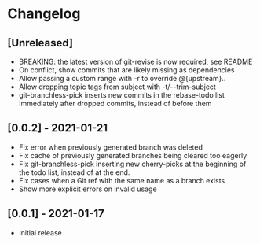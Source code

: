 # Changelog

## [Unreleased]
- BREAKING: the latest version of git-revise is now required, see README
- On conflict, show commits that are likely missing as dependencies
- Allow passing a custom range with -r to override @{upstream}..
- Allow dropping topic tags from subject with -t/--trim-subject
- git-branchless-pick inserts new commits in the rebase-todo list
  immediately after dropped commits, instead of before them

## [0.0.2] - 2021-01-21
- Fix error when previously generated branch was deleted
- Fix cache of previously generated branches being cleared too eagerly
- Fix git-branchless-pick inserting new cherry-picks at the beginning of the
  todo list, instead of at the end.
- Fix cases when a Git ref with the same name as a branch exists
- Show more explicit errors on invalid usage

## [0.0.1] - 2021-01-17
- Initial release
